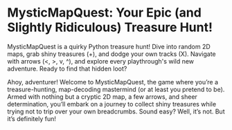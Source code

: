 # MysticMapQuest: Your Epic (and Slightly Ridiculous) Treasure Hunt!
MysticMapQuest is a quirky Python treasure hunt! Dive into random 2D maps, grab shiny treasures (+), and dodge your own tracks (X). Navigate with arrows (&lt;, >, v, ^), and explore every playthrough's wild new adventure. Ready to find that hidden loot?

Ahoy, adventurer! Welcome to MysticMapQuest, the game where you’re a treasure-hunting, map-decoding mastermind (or at least you pretend to be). Armed with nothing but a cryptic 2D map, a few arrows, and sheer determination, you’ll embark on a journey to collect shiny treasures while trying not to trip over your own breadcrumbs. Sound easy? Well, it’s not. But it’s definitely fun!
